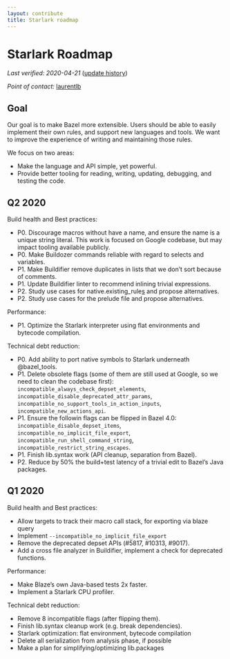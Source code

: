 ```yaml
---
layout: contribute
title: Starlark roadmap
---
```


# Starlark Roadmap

*Last verified: 2020-04-21*
([update history](https://github.com/bazelbuild/bazel-website/commits/master/roadmaps/starlark.md))

*Point of contact:* [laurentlb](https://github.com/laurentlb)

## Goal

Our goal is to make Bazel more extensible. Users should be able to easily
implement their own rules, and support new languages and tools. We want to
improve the experience of writing and maintaining those rules.

We focus on two areas:

* Make the language and API simple, yet powerful.
* Provide better tooling for reading, writing, updating, debugging, and testing the code.


## Q2 2020

Build health and Best practices:

* P0. Discourage macros without have a name, and ensure the name is a unique
  string literal. This work is focused on Google codebase, but may impact
  tooling available publicly.
* P0. Make Buildozer commands reliable with regard to selects and variables.
* P1. Make Buildifier remove duplicates in lists that we don’t sort because of
  comments.
* P1. Update Buildifier linter to recommend inlining trivial expressions.
* P2. Study use cases for native.existing_rule[s]() and propose alternatives.
* P2. Study use cases for the prelude file and propose alternatives.

Performance:

* P1. Optimize the Starlark interpreter using flat environments and bytecode
  compilation.

Technical debt reduction:

* P0. Add ability to port native symbols to Starlark underneath @bazel_tools.
* P1. Delete obsolete flags (some of them are still used at Google, so we need to
  clean the codebase first): `incompatible_always_check_depset_elements`,
  `incompatible_disable_deprecated_attr_params`,
  `incompatible_no_support_tools_in_action_inputs`, `incompatible_new_actions_api`.
* P1. Ensure the followin flags can be flipped in Bazel 4.0:
  `incompatible_disable_depset_items`, `incompatible_no_implicit_file_export`,
  `incompatible_run_shell_command_string`,
  `incompatible_restrict_string_escapes`.
* P1. Finish lib.syntax work (API cleanup, separation from Bazel).
* P2. Reduce by 50% the build+test latency of a trivial edit to Bazel’s Java packages.

## Q1 2020

Build health and Best practices:

* Allow targets to track their macro call stack, for exporting via blaze query
* Implement `--incompatible_no_implicit_file_export`
* Remove the deprecated depset APIs (#5817, #10313, #9017).
* Add a cross file analyzer in Buildifier, implement a check for deprecated
  functions.

Performance:

* Make Blaze’s own Java-based tests 2x faster.
* Implement a Starlark CPU profiler.

Technical debt reduction:

* Remove 8 incompatible flags (after flipping them).
* Finish lib.syntax cleanup work (e.g. break dependencies).
* Starlark optimization: flat environment, bytecode compilation
* Delete all serialization from analysis phase, if possible
* Make a plan for simplifying/optimizing lib.packages
